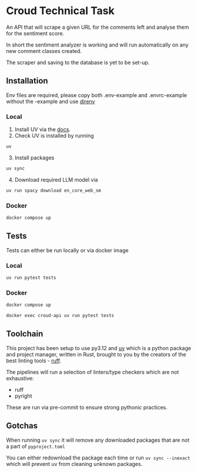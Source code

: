 # Croud Technical Task

An API that will scrape a given URL for the comments left and analyse them for the sentiment score.

In short the sentiment analyzer is working and will run automatically on any new comment classes created.

The scraper and saving to the database is yet to be set-up.


## Installation

Env files are required, please copy both .env-example and .envrc-example without the -example and use [direnv](https://direnv.net/)

### Local
1. Install UV via the [docs](https://docs.astral.sh/uv/getting-started/installation/).
2. Check UV is installed by running 
```bash
uv
```
3. Install packages 
```bash
uv sync
```
4. Download required LLM model via 
```bash
uv run spacy download en_core_web_sm
```

### Docker

```bash
docker compose up
```


## Tests

Tests can either be run locally or via docker image

### Local
```bash
uv run pytest tests
```

### Docker
```bash
docker compose up
```
```bash
docker exec croud-api uv run pytest tests
```

## Toolchain

This project has been setup to use py3.12 and [uv](https://docs.astral.sh/uv/) which is a python package and project manager, written in Rust, brought to you by the creators of the best linting tools - [ruff](https://docs.astral.sh/ruff/).

The pipelines will run a selection of linters/type checkers which are not exhaustive:
* ruff
* pyright

These are run via pre-commit to ensure strong pythonic practices.

## Gotchas

When running `uv sync` it will remove any downloaded packages that are not a part of `pyproject.toml`

You can either redownload the package each time or run `uv sync --inexact` which will prevent uv from cleaning unknown packages.
